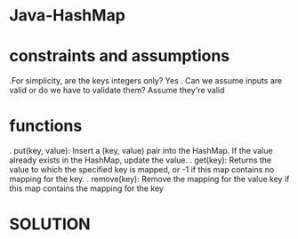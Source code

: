 # Java-HashMap
# constraints and assumptions
.For simplicity, are the keys integers only?
 Yes
. Can we assume inputs are valid or do we have to validate them?
  Assume they're valid
# functions 
. put(key, value): Insert a (key, value) pair into the HashMap. If the value already exists in the HashMap, update the value. 
. get(key): Returns the value to which the specified key is mapped, or -1 if this map contains no mapping for the key.
. remove(key): Remove the mapping for the value key if this map contains the mapping for the key
  
  
 # SOLUTION
 

